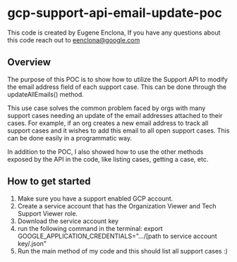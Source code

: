 # gcp-support-api-email-update-poc

This code is created by Eugene Enclona, If you have any questions about this code reach out to eenclona@google.com

## Overview

The purpose of this POC is to show how to utilize the Support API to modify the email address field of each support case. This can be done through the updateAllEmails() method.

This use case solves the common problem faced by orgs with many support cases needing an update of the email addresses attached to their cases. For example, if an org creates a new email address to track all support cases and it wishes to add this email to all open support cases. This can be done easily in a programmatic way.

In addition to the POC, I also showed how to use the other methods exposed by the API in the code, like listing cases, getting a case, etc. 

## How to get started

1. Make sure you have a support enabled GCP account.
2. Create a service account that has the Organization Viewer and Tech Support Viewer role.
3. Download the service account key
4. run the following command in the terminal: export GOOGLE_APPLICATION_CREDENTIALS=".../[path to service account key/.json"
5. Run the main method of my code and this should list all support cases :)
